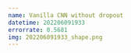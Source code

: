 ```yaml
---
name: Vanilla CNN without dropout
datetime: 202206091933
errorrate: 0.5681
img: 202206091933_shape.png
---
```

